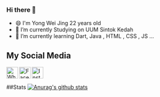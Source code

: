 ### Hi there 👋

<!--
**weijing1998/weijing1998** is a ✨ _special_ ✨ repository because its `README.md` (this file) appears on your GitHub profile.

Here are some ideas to get you started:
- 🤔 I’m looking for help with my friend
- 💬 Ask me about ...
- 📫 How to reach me: ...
- 😄 Pronouns: ...
- ⚡ Fun fact: ...
-->
- 😄 I'm Yong Wei Jing 22 years old
- 🔭 I’m currently Studying on UUM Sintok Kedah
- 🌱 I’m currently learning Dart, Java , HTML , CSS , JS ...

## My Social Media
<a target="_blank" href="https://api.whatsapp.com/send?phone=+60187762335">
  <img align="left" alt="Whatsapp" width="30px" src="https://cdn.jsdelivr.net/npm/simple-icons@v3/icons/whatsapp.svg" />
</a>
<a target="_blank" href=https://www.instagram.com/weiiijing/">
      <img align="left : 5em" alt="Instagram" width="30px" src="https://cdn.jsdelivr.net/npm/simple-icons@v3/icons/instagram.svg" />
    </a> 
    <a target="_blank" href="https://www.facebook.com/weijing1234/">
      <img align="left" alt="Facebook" width="30px" src="https://cdn.jsdelivr.net/npm/simple-icons@v3/icons/facebook.svg" />
    </a>

##Stats
   [![Anurag's github stats](https://github-readme-stats.vercel.app/api?username=weijing1998)](https://github.com/weijing1998/github-readme-stats)                                                                                                                      
                                                                                                                       
